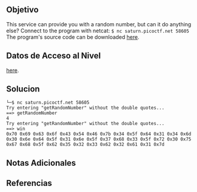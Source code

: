 
## Objetivo

This service can provide you with a random number, but can it do anything else? Connect to the program with netcat: `$ nc saturn.picoctf.net 58605` The program's source code can be downloaded [here](https://artifacts.picoctf.net/c/513/picker-I.py).

## Datos de Acceso al Nivel

[here](https://artifacts.picoctf.net/c/513/picker-I.py).
## Solucion

```
└─$ nc saturn.picoctf.net 58605
Try entering "getRandomNumber" without the double quotes...
==> getRandomNumber
4
Try entering "getRandomNumber" without the double quotes...
==> win
0x70 0x69 0x63 0x6f 0x43 0x54 0x46 0x7b 0x34 0x5f 0x64 0x31 0x34 0x6d 0x30 0x6e 0x64 0x5f 0x31 0x6e 0x5f 0x37 0x68 0x33 0x5f 0x72 0x30 0x75 0x67 0x68 0x5f 0x62 0x35 0x32 0x33 0x62 0x32 0x61 0x31 0x7d 

```

## Notas Adicionales



## Referencias